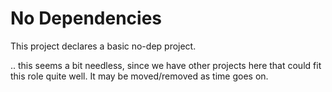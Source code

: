 # No Dependencies

This project declares a basic no-dep project.

.. this seems a bit needless, since we have other projects here that could fit
this role quite well. It may be moved/removed as time goes on.

